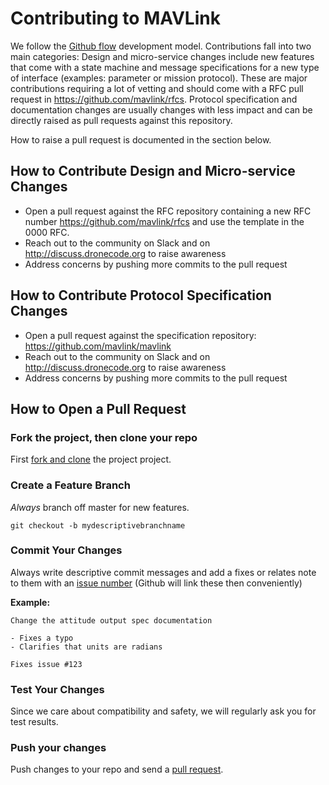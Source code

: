 # Contributing to MAVLink

We follow the [Github flow](https://guides.github.com/introduction/flow/) development model. Contributions fall into two main categories: Design and micro-service changes include new features that come with a state machine and message specifications for a new type of interface (examples: parameter or mission protocol). These are major contributions requiring a lot of vetting and should come with a RFC pull request in https://github.com/mavlink/rfcs. Protocol specification and documentation changes are usually changes with less impact and can be directly raised as pull requests against this repository.

How to raise a pull request is documented in the section below.

## How to Contribute Design and Micro-service Changes

* Open a pull request against the RFC repository containing a new RFC number https://github.com/mavlink/rfcs and use the template in the 0000 RFC.
* Reach out to the community on Slack and on http://discuss.dronecode.org to raise awareness
* Address concerns by pushing more commits to the pull request

## How to Contribute Protocol Specification Changes

* Open a pull request against the specification repository: https://github.com/mavlink/mavlink
* Reach out to the community on Slack and on http://discuss.dronecode.org to raise awareness
* Address concerns by pushing more commits to the pull request
  
## How to Open a Pull Request

### Fork the project, then clone your repo

First [fork and clone](https://help.github.com/articles/fork-a-repo) the project project.

### Create a Feature Branch

*Always* branch off master for new features.

```
git checkout -b mydescriptivebranchname
```

### Commit Your Changes

Always write descriptive commit messages and add a fixes or relates note to them with an [issue number](https://github.com/mavlink/mavlink) (Github will link these then conveniently)

**Example:**

```
Change the attitude output spec documentation

- Fixes a typo
- Clarifies that units are radians

Fixes issue #123
```

### Test Your Changes

Since we care about compatibility and safety, we will regularly ask you for test results.

### Push your changes

Push changes to your repo and send a [pull request](https://github.com/mavlink/mavlink/compare/).
